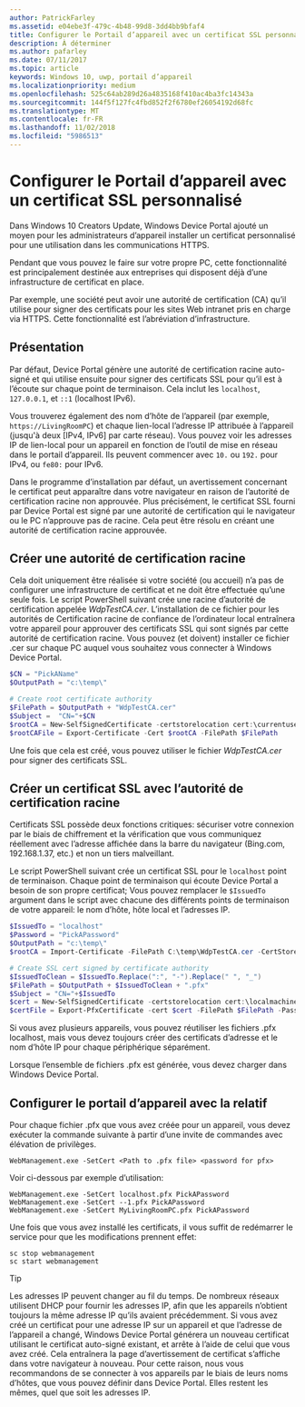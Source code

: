 ```yaml
---
author: PatrickFarley
ms.assetid: e04ebe3f-479c-4b48-99d8-3dd4bb9bfaf4
title: Configurer le Portail d’appareil avec un certificat SSL personnalisé
description: À déterminer
ms.author: pafarley
ms.date: 07/11/2017
ms.topic: article
keywords: Windows 10, uwp, portail d’appareil
ms.localizationpriority: medium
ms.openlocfilehash: 525c64ab289d26a4835168f410ac4ba3fc14343a
ms.sourcegitcommit: 144f5f127fc4fbd852f2f6780ef26054192d68fc
ms.translationtype: MT
ms.contentlocale: fr-FR
ms.lasthandoff: 11/02/2018
ms.locfileid: "5986513"
---
```

# <a name="provision-device-portal-with-a-custom-ssl-certificate"></a>Configurer le Portail d’appareil avec un certificat SSL personnalisé
Dans Windows 10 Creators Update, Windows Device Portal ajouté un moyen pour les administrateurs d’appareil installer un certificat personnalisé pour une utilisation dans les communications HTTPS. 

Pendant que vous pouvez le faire sur votre propre PC, cette fonctionnalité est principalement destinée aux entreprises qui disposent déjà d’une infrastructure de certificat en place.  

Par exemple, une société peut avoir une autorité de certification (CA) qu’il utilise pour signer des certificats pour les sites Web intranet pris en charge via HTTPS. Cette fonctionnalité est l’abréviation d’infrastructure. 

## <a name="overview"></a>Présentation
Par défaut, Device Portal génère une autorité de certification racine auto-signé et qui utilise ensuite pour signer des certificats SSL pour qu’il est à l’écoute sur chaque point de terminaison. Cela inclut les `localhost`, `127.0.0.1`, et `::1` (localhost IPv6).

Vous trouverez également des nom d’hôte de l’appareil (par exemple, `https://LivingRoomPC`) et chaque lien-local l’adresse IP attribuée à l’appareil (jusqu'à deux [IPv4, IPv6] par carte réseau). Vous pouvez voir les adresses IP de lien-local pour un appareil en fonction de l’outil de mise en réseau dans le portail d’appareil. Ils peuvent commencer avec `10.` ou `192.` pour IPv4, ou `fe80:` pour IPv6. 

Dans le programme d’installation par défaut, un avertissement concernant le certificat peut apparaître dans votre navigateur en raison de l’autorité de certification racine non approuvée. Plus précisément, le certificat SSL fourni par Device Portal est signé par une autorité de certification qui le navigateur ou le PC n’approuve pas de racine. Cela peut être résolu en créant une autorité de certification racine approuvée.

## <a name="create-a-root-ca"></a>Créer une autorité de certification racine

Cela doit uniquement être réalisée si votre société (ou accueil) n’a pas de configurer une infrastructure de certificat et ne doit être effectuée qu’une seule fois. Le script PowerShell suivant crée une racine d’autorité de certification appelée _WdpTestCA.cer_. L’installation de ce fichier pour les autorités de Certification racine de confiance de l’ordinateur local entraînera votre appareil pour approuver des certificats SSL qui sont signés par cette autorité de certification racine. Vous pouvez (et doivent) installer ce fichier .cer sur chaque PC auquel vous souhaitez vous connecter à Windows Device Portal.  

```PowerShell
$CN = "PickAName"
$OutputPath = "c:\temp\"

# Create root certificate authority
$FilePath = $OutputPath + "WdpTestCA.cer"
$Subject =  "CN="+$CN
$rootCA = New-SelfSignedCertificate -certstorelocation cert:\currentuser\my -Subject $Subject -HashAlgorithm "SHA512" -KeyUsage CertSign,CRLSign
$rootCAFile = Export-Certificate -Cert $rootCA -FilePath $FilePath
```

Une fois que cela est créé, vous pouvez utiliser le fichier _WdpTestCA.cer_ pour signer des certificats SSL. 

## <a name="create-an-ssl-certificate-with-the-root-ca"></a>Créer un certificat SSL avec l’autorité de certification racine

Certificats SSL possède deux fonctions critiques: sécuriser votre connexion par le biais de chiffrement et la vérification que vous communiquez réellement avec l’adresse affichée dans la barre du navigateur (Bing.com, 192.168.1.37, etc.) et non un tiers malveillant.

Le script PowerShell suivant crée un certificat SSL pour le `localhost` point de terminaison. Chaque point de terminaison qui écoute Device Portal a besoin de son propre certificat; Vous pouvez remplacer le `$IssuedTo` argument dans le script avec chacune des différents points de terminaison de votre appareil: le nom d’hôte, hôte local et l’adresses IP.

```PowerShell
$IssuedTo = "localhost"
$Password = "PickAPassword"
$OutputPath = "c:\temp\"
$rootCA = Import-Certificate -FilePath C:\temp\WdpTestCA.cer -CertStoreLocation Cert:\CurrentUser\My\

# Create SSL cert signed by certificate authority
$IssuedToClean = $IssuedTo.Replace(":", "-").Replace(" ", "_")
$FilePath = $OutputPath + $IssuedToClean + ".pfx"
$Subject = "CN="+$IssuedTo
$cert = New-SelfSignedCertificate -certstorelocation cert:\localmachine\my -Subject $Subject -DnsName $IssuedTo -Signer $rootCA -HashAlgorithm "SHA512"
$certFile = Export-PfxCertificate -cert $cert -FilePath $FilePath -Password (ConvertTo-SecureString -String $Password -Force -AsPlainText)
```

Si vous avez plusieurs appareils, vous pouvez réutiliser les fichiers .pfx localhost, mais vous devez toujours créer des certificats d’adresse et le nom d’hôte IP pour chaque périphérique séparément.

Lorsque l’ensemble de fichiers .pfx est générée, vous devez charger dans Windows Device Portal. 

## <a name="provision-device-portal-with-the-certifications"></a>Configurer le portail d’appareil avec la relatif

Pour chaque fichier .pfx que vous avez créée pour un appareil, vous devez exécuter la commande suivante à partir d’une invite de commandes avec élévation de privilèges.

```
WebManagement.exe -SetCert <Path to .pfx file> <password for pfx> 
```

Voir ci-dessous par exemple d’utilisation:
```
WebManagement.exe -SetCert localhost.pfx PickAPassword
WebManagement.exe -SetCert --1.pfx PickAPassword
WebManagement.exe -SetCert MyLivingRoomPC.pfx PickAPassword
```

Une fois que vous avez installé les certificats, il vous suffit de redémarrer le service pour que les modifications prennent effet:

```
sc stop webmanagement
sc start webmanagement
```

> [!TIP]
> Les adresses IP peuvent changer au fil du temps.
De nombreux réseaux utilisent DHCP pour fournir les adresses IP, afin que les appareils n’obtient toujours la même adresse IP qu’ils avaient précédemment. Si vous avez créé un certificat pour une adresse IP sur un appareil et que l’adresse de l’appareil a changé, Windows Device Portal générera un nouveau certificat utilisant le certificat auto-signé existant, et arrête à l’aide de celui que vous avez créé. Cela entraînera la page d’avertissement de certificat s’affiche dans votre navigateur à nouveau. Pour cette raison, nous vous recommandons de se connecter à vos appareils par le biais de leurs noms d’hôtes, que vous pouvez définir dans Device Portal. Elles restent les mêmes, quel que soit les adresses IP.
